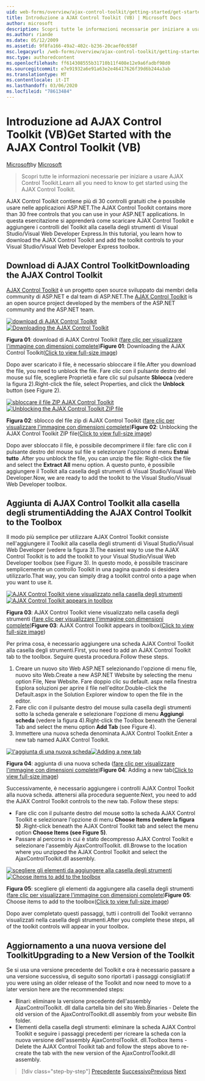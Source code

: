```yaml
---
uid: web-forms/overview/ajax-control-toolkit/getting-started/get-started-with-the-ajax-control-toolkit-vb
title: Introduzione a AJAX Control Toolkit (VB) | Microsoft Docs
author: microsoft
description: Scopri tutte le informazioni necessarie per iniziare a usare AJAX Control Toolkit.
ms.author: riande
ms.date: 05/12/2009
ms.assetid: 9f8fa166-49a2-402c-b236-20caef0c658f
msc.legacyurl: /web-forms/overview/ajax-control-toolkit/getting-started/get-started-with-the-ajax-control-toolkit-vb
msc.type: authoredcontent
ms.openlocfilehash: ff614308555b31710b11f408e12e9a6fadbf98d0
ms.sourcegitcommit: e7e91932a6e91a63e2e46417626f39d6b244a3ab
ms.translationtype: MT
ms.contentlocale: it-IT
ms.lasthandoff: 03/06/2020
ms.locfileid: "78613484"
---
```

# <a name="get-started-with-the-ajax-control-toolkit-vb"></a><span data-ttu-id="c18d0-103">Introduzione ad AJAX Control Toolkit (VB)</span><span class="sxs-lookup"><span data-stu-id="c18d0-103">Get Started with the AJAX Control Toolkit (VB)</span></span>

<span data-ttu-id="c18d0-104">[Microsoft](https://github.com/microsoft)</span><span class="sxs-lookup"><span data-stu-id="c18d0-104">by [Microsoft](https://github.com/microsoft)</span></span>

> <span data-ttu-id="c18d0-105">Scopri tutte le informazioni necessarie per iniziare a usare AJAX Control Toolkit.</span><span class="sxs-lookup"><span data-stu-id="c18d0-105">Learn all you need to know to get started using the AJAX Control Toolkit.</span></span>

<span data-ttu-id="c18d0-106">AJAX Control Toolkit contiene più di 30 controlli gratuiti che è possibile usare nelle applicazioni ASP.NET.</span><span class="sxs-lookup"><span data-stu-id="c18d0-106">The AJAX Control Toolkit contains more than 30 free controls that you can use in your ASP.NET applications.</span></span> <span data-ttu-id="c18d0-107">In questa esercitazione si apprenderà come scaricare AJAX Control Toolkit e aggiungere i controlli del Toolkit alla casella degli strumenti di Visual Studio/Visual Web Developer Express.</span><span class="sxs-lookup"><span data-stu-id="c18d0-107">In this tutorial, you learn how to download the AJAX Control Toolkit and add the toolkit controls to your Visual Studio/Visual Web Developer Express toolbox.</span></span>

## <a name="downloading-the-ajax-control-toolkit"></a><span data-ttu-id="c18d0-108">Download di AJAX Control Toolkit</span><span class="sxs-lookup"><span data-stu-id="c18d0-108">Downloading the AJAX Control Toolkit</span></span>

<span data-ttu-id="c18d0-109">[AJAX Control Toolkit](http://devexpress.com/act) è un progetto open source sviluppato dai membri della community di ASP.NET e dal team di ASP.NET.</span><span class="sxs-lookup"><span data-stu-id="c18d0-109">The [AJAX Control Toolkit](http://devexpress.com/act) is an open source project developed by the members of the ASP.NET community and the ASP.NET team.</span></span>

<span data-ttu-id="c18d0-110">[![download di AJAX Control Toolkit](get-started-with-the-ajax-control-toolkit-vb/_static/image1.jpg)](get-started-with-the-ajax-control-toolkit-vb/_static/image1.png)</span><span class="sxs-lookup"><span data-stu-id="c18d0-110">[![Downloading the AJAX Control Toolkit](get-started-with-the-ajax-control-toolkit-vb/_static/image1.jpg)](get-started-with-the-ajax-control-toolkit-vb/_static/image1.png)</span></span>

<span data-ttu-id="c18d0-111">**Figura 01**: download di AJAX Control Toolkit ([fare clic per visualizzare l'immagine con dimensioni complete](get-started-with-the-ajax-control-toolkit-vb/_static/image2.png))</span><span class="sxs-lookup"><span data-stu-id="c18d0-111">**Figure 01**: Downloading the AJAX Control Toolkit([Click to view full-size image](get-started-with-the-ajax-control-toolkit-vb/_static/image2.png))</span></span>

<span data-ttu-id="c18d0-112">Dopo aver scaricato il file, è necessario sbloccare il file.</span><span class="sxs-lookup"><span data-stu-id="c18d0-112">After you download the file, you need to unblock the file.</span></span> <span data-ttu-id="c18d0-113">Fare clic con il pulsante destro del mouse sul file, scegliere Proprietà e fare clic sul pulsante **Sblocca** (vedere la figura 2).</span><span class="sxs-lookup"><span data-stu-id="c18d0-113">Right-click the file, select Properties, and click the **Unblock** button (see Figure 2).</span></span>

<span data-ttu-id="c18d0-114">[![sbloccare il file ZIP AJAX Control Toolkit](get-started-with-the-ajax-control-toolkit-vb/_static/image2.jpg)](get-started-with-the-ajax-control-toolkit-vb/_static/image3.png)</span><span class="sxs-lookup"><span data-stu-id="c18d0-114">[![Unblocking the AJAX Control Toolkit ZIP file](get-started-with-the-ajax-control-toolkit-vb/_static/image2.jpg)](get-started-with-the-ajax-control-toolkit-vb/_static/image3.png)</span></span>

<span data-ttu-id="c18d0-115">**Figura 02**: sblocco del file zip di AJAX Control Toolkit ([fare clic per visualizzare l'immagine con dimensioni complete](get-started-with-the-ajax-control-toolkit-vb/_static/image4.png))</span><span class="sxs-lookup"><span data-stu-id="c18d0-115">**Figure 02**: Unblocking the AJAX Control Toolkit ZIP file([Click to view full-size image](get-started-with-the-ajax-control-toolkit-vb/_static/image4.png))</span></span>

<span data-ttu-id="c18d0-116">Dopo aver sbloccato il file, è possibile decomprimere il file: fare clic con il pulsante destro del mouse sul file e selezionare l'opzione di menu **Estrai tutto** .</span><span class="sxs-lookup"><span data-stu-id="c18d0-116">After you unblock the file, you can unzip the file: Right-click the file and select the **Extract All** menu option.</span></span> <span data-ttu-id="c18d0-117">A questo punto, è possibile aggiungere il Toolkit alla casella degli strumenti di Visual Studio/Visual Web Developer.</span><span class="sxs-lookup"><span data-stu-id="c18d0-117">Now, we are ready to add the toolkit to the Visual Studio/Visual Web Developer toolbox.</span></span>

## <a name="adding-the-ajax-control-toolkit-to-the-toolbox"></a><span data-ttu-id="c18d0-118">Aggiunta di AJAX Control Toolkit alla casella degli strumenti</span><span class="sxs-lookup"><span data-stu-id="c18d0-118">Adding the AJAX Control Toolkit to the Toolbox</span></span>

<span data-ttu-id="c18d0-119">Il modo più semplice per utilizzare AJAX Control Toolkit consiste nell'aggiungere il Toolkit alla casella degli strumenti di Visual Studio/Visual Web Developer (vedere la figura 3).</span><span class="sxs-lookup"><span data-stu-id="c18d0-119">The easiest way to use the AJAX Control Toolkit is to add the toolkit to your Visual Studio/Visual Web Developer toolbox (see Figure 3).</span></span> <span data-ttu-id="c18d0-120">In questo modo, è possibile trascinare semplicemente un controllo Toolkit in una pagina quando si desidera utilizzarlo.</span><span class="sxs-lookup"><span data-stu-id="c18d0-120">That way, you can simply drag a toolkit control onto a page when you want to use it.</span></span>

<span data-ttu-id="c18d0-121">[![AJAX Control Toolkit viene visualizzato nella casella degli strumenti](get-started-with-the-ajax-control-toolkit-vb/_static/image3.jpg)](get-started-with-the-ajax-control-toolkit-vb/_static/image5.png)</span><span class="sxs-lookup"><span data-stu-id="c18d0-121">[![AJAX Control Toolkit appears in toolbox](get-started-with-the-ajax-control-toolkit-vb/_static/image3.jpg)](get-started-with-the-ajax-control-toolkit-vb/_static/image5.png)</span></span>

<span data-ttu-id="c18d0-122">**Figura 03**: AJAX Control Toolkit viene visualizzato nella casella degli strumenti ([fare clic per visualizzare l'immagine con dimensioni complete](get-started-with-the-ajax-control-toolkit-vb/_static/image6.png))</span><span class="sxs-lookup"><span data-stu-id="c18d0-122">**Figure 03**: AJAX Control Toolkit appears in toolbox([Click to view full-size image](get-started-with-the-ajax-control-toolkit-vb/_static/image6.png))</span></span>

<span data-ttu-id="c18d0-123">Per prima cosa, è necessario aggiungere una scheda AJAX Control Toolkit alla casella degli strumenti.</span><span class="sxs-lookup"><span data-stu-id="c18d0-123">First, you need to add an AJAX Control Toolkit tab to the toolbox.</span></span> <span data-ttu-id="c18d0-124">Seguire questa procedura.</span><span class="sxs-lookup"><span data-stu-id="c18d0-124">Follow these steps.</span></span>

1. <span data-ttu-id="c18d0-125">Creare un nuovo sito Web ASP.NET selezionando l'opzione di menu file, nuovo sito Web.</span><span class="sxs-lookup"><span data-stu-id="c18d0-125">Create a new ASP.NET Website by selecting the menu option File, New Website.</span></span> <span data-ttu-id="c18d0-126">Fare doppio clic su default. aspx nella finestra Esplora soluzioni per aprire il file nell'editor.</span><span class="sxs-lookup"><span data-stu-id="c18d0-126">Double-click the Default.aspx in the Solution Explorer window to open the file in the editor.</span></span>
2. <span data-ttu-id="c18d0-127">Fare clic con il pulsante destro del mouse sulla casella degli strumenti sotto la scheda generale e selezionare l'opzione di menu **Aggiungi scheda** (vedere la figura 4).</span><span class="sxs-lookup"><span data-stu-id="c18d0-127">Right-click the Toolbox beneath the General Tab and select the menu option **Add Tab** (see Figure 4).</span></span>
3. <span data-ttu-id="c18d0-128">Immettere una nuova scheda denominata AJAX Control Toolkit.</span><span class="sxs-lookup"><span data-stu-id="c18d0-128">Enter a new tab named AJAX Control Toolkit.</span></span>

<span data-ttu-id="c18d0-129">[![l'aggiunta di una nuova scheda](get-started-with-the-ajax-control-toolkit-vb/_static/image4.jpg)](get-started-with-the-ajax-control-toolkit-vb/_static/image7.png)</span><span class="sxs-lookup"><span data-stu-id="c18d0-129">[![Adding a new tab](get-started-with-the-ajax-control-toolkit-vb/_static/image4.jpg)](get-started-with-the-ajax-control-toolkit-vb/_static/image7.png)</span></span>

<span data-ttu-id="c18d0-130">**Figura 04**: aggiunta di una nuova scheda ([fare clic per visualizzare l'immagine con dimensioni complete](get-started-with-the-ajax-control-toolkit-vb/_static/image8.png))</span><span class="sxs-lookup"><span data-stu-id="c18d0-130">**Figure 04**: Adding a new tab([Click to view full-size image](get-started-with-the-ajax-control-toolkit-vb/_static/image8.png))</span></span>

<span data-ttu-id="c18d0-131">Successivamente, è necessario aggiungere i controlli AJAX Control Toolkit alla nuova scheda. attenersi alla procedura seguente:</span><span class="sxs-lookup"><span data-stu-id="c18d0-131">Next, you need to add the AJAX Control Toolkit controls to the new tab. Follow these steps:</span></span>

- <span data-ttu-id="c18d0-132">Fare clic con il pulsante destro del mouse sotto la scheda AJAX Control Toolkit e selezionare l'opzione di menu **Choose Items (vedere la figura 5)** .</span><span class="sxs-lookup"><span data-stu-id="c18d0-132">Right-click beneath the AJAX Control Toolkit tab and select the menu option **Choose Items (see Figure 5)**.</span></span>
- <span data-ttu-id="c18d0-133">Passare al percorso in cui è stato decompresso AJAX Control Toolkit e selezionare l'assembly AjaxControlToolkit. dll.</span><span class="sxs-lookup"><span data-stu-id="c18d0-133">Browse to the location where you unzipped the AJAX Control Toolkit and select the AjaxControlToolkit.dll assembly.</span></span>

<span data-ttu-id="c18d0-134">[![scegliere gli elementi da aggiungere alla casella degli strumenti](get-started-with-the-ajax-control-toolkit-vb/_static/image5.jpg)](get-started-with-the-ajax-control-toolkit-vb/_static/image9.png)</span><span class="sxs-lookup"><span data-stu-id="c18d0-134">[![Choose items to add to the toolbox](get-started-with-the-ajax-control-toolkit-vb/_static/image5.jpg)](get-started-with-the-ajax-control-toolkit-vb/_static/image9.png)</span></span>

<span data-ttu-id="c18d0-135">**Figura 05**: scegliere gli elementi da aggiungere alla casella degli strumenti ([fare clic per visualizzare l'immagine con dimensioni complete](get-started-with-the-ajax-control-toolkit-vb/_static/image10.png))</span><span class="sxs-lookup"><span data-stu-id="c18d0-135">**Figure 05**: Choose items to add to the toolbox([Click to view full-size image](get-started-with-the-ajax-control-toolkit-vb/_static/image10.png))</span></span>

<span data-ttu-id="c18d0-136">Dopo aver completato questi passaggi, tutti i controlli del Toolkit verranno visualizzati nella casella degli strumenti.</span><span class="sxs-lookup"><span data-stu-id="c18d0-136">After you complete these steps, all of the toolkit controls will appear in your toolbox.</span></span>

## <a name="upgrading-to-a-new-version-of-the-toolkit"></a><span data-ttu-id="c18d0-137">Aggiornamento a una nuova versione del Toolkit</span><span class="sxs-lookup"><span data-stu-id="c18d0-137">Upgrading to a New Version of the Toolkit</span></span>

<span data-ttu-id="c18d0-138">Se si usa una versione precedente del Toolkit e ora è necessario passare a una versione successiva, di seguito sono riportati i passaggi consigliati:</span><span class="sxs-lookup"><span data-stu-id="c18d0-138">If you were using an older release of the Toolkit and now need to move to a later version here are the recommended steps:</span></span>

- <span data-ttu-id="c18d0-139">Binari: eliminare la versione precedente dell'assembly AjaxControlToolkit. dll dalla cartella bin del sito Web.</span><span class="sxs-lookup"><span data-stu-id="c18d0-139">Binaries - Delete the old version of the AjaxControlToolkit.dll assembly from your website Bin folder.</span></span>
- <span data-ttu-id="c18d0-140">Elementi della casella degli strumenti: eliminare la scheda AJAX Control Toolkit e seguire i passaggi precedenti per ricreare la scheda con la nuova versione dell'assembly AjaxControlToolkit. dll.</span><span class="sxs-lookup"><span data-stu-id="c18d0-140">Toolbox Items - Delete the AJAX Control Toolkit tab and follow the steps above to re-create the tab with the new version of the AjaxControlToolkit.dll assembly.</span></span>

> [!div class="step-by-step"]
> <span data-ttu-id="c18d0-141">[Precedente](creating-a-custom-ajax-control-toolkit-control-extender-cs.md)
> [Successivo](using-ajax-control-toolkit-controls-and-control-extenders-vb.md)</span><span class="sxs-lookup"><span data-stu-id="c18d0-141">[Previous](creating-a-custom-ajax-control-toolkit-control-extender-cs.md)
[Next](using-ajax-control-toolkit-controls-and-control-extenders-vb.md)</span></span>
